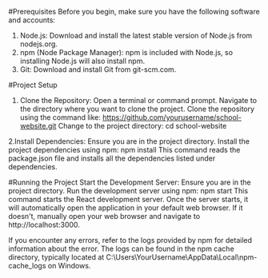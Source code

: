 #Prerequisites
Before you begin, make sure you have the following software and accounts:

1. Node.js: Download and install the latest stable version of Node.js from nodejs.org.
2. npm (Node Package Manager): npm is included with Node.js, so installing Node.js will also install npm.
3. Git: Download and install Git from git-scm.com.

#Project Setup
1. Clone the Repository:
Open a terminal or command prompt.
Navigate to the directory where you want to clone the project.
Clone the repository using the command like: https://github.com/yourusername/school-website.git
Change to the project directory: cd school-website

2.Install Dependencies:
Ensure you are in the project directory.
Install the project dependencies using npm: npm install
This command reads the package.json file and installs all the dependencies listed under dependencies.

#Running the Project
Start the Development Server:
Ensure you are in the project directory.
Run the development server using npm: npm start
This command starts the React development server.
Once the server starts, it will automatically open the application in your default web browser. If it doesn't, manually open your web browser and navigate to http://localhost:3000.

If you encounter any errors, refer to the logs provided by npm for detailed information about the error. The logs can be found in the npm cache directory, typically located at C:\Users\YourUsername\AppData\Local\npm-cache\_logs on Windows.
